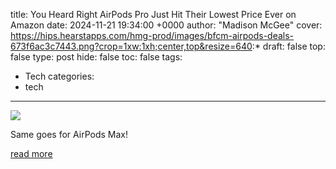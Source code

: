 title: You Heard Right AirPods Pro Just Hit Their Lowest Price Ever on Amazon
date: 2024-11-21 19:34:00 +0000
author: "Madison McGee"
cover: https://hips.hearstapps.com/hmg-prod/images/bfcm-airpods-deals-673f6ac3c7443.png?crop=1xw:1xh;center,top&resize=640:*
draft: false
top: false
type: post
hide: false
toc: false
tags:
  - Tech
categories:
  - tech
---

![](https://hips.hearstapps.com/hmg-prod/images/bfcm-airpods-deals-673f6ac3c7443.png?crop=1xw:1xh;center,top&resize=640:*)

Same goes for AirPods Max!

[read more](https://www.goodhousekeeping.com/life/money/a62977618/apple-airpods-black-friday-deals-2024/)
